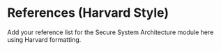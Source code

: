 # References (Harvard Style)

Add your reference list for the Secure System Architecture module here using Harvard formatting.
